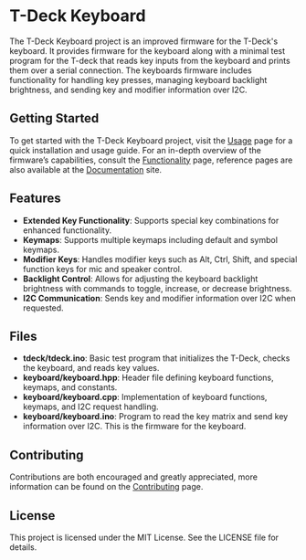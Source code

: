 # T-Deck Keyboard

The T-Deck Keyboard project is an improved firmware for the T-Deck's keyboard. It provides firmware for the keyboard along with a minimal test program for the T-deck that reads key inputs from the keyboard and prints them over a serial connection. The keyboards firmware includes functionality for handling key presses, managing keyboard backlight brightness, and sending key and modifier information over I2C.

## Getting Started

To get started with the T-Deck Keyboard project, visit the [Usage](usage.md) page for a quick installation and usage guide. For an in-depth overview of the firmware’s capabilities, consult the [Functionality](functionality.md) page, reference pages are also available at the [Documentation](https://hreikin.co.uk/tdeck-keyboard) site.

## Features

- **Extended Key Functionality**: Supports special key combinations for enhanced functionality.
- **Keymaps**: Supports multiple keymaps including default and symbol keymaps.
- **Modifier Keys**: Handles modifier keys such as Alt, Ctrl, Shift, and special function keys for mic and speaker control.
- **Backlight Control**: Allows for adjusting the keyboard backlight brightness with commands to toggle, increase, or decrease brightness.
- **I2C Communication**: Sends key and modifier information over I2C when requested.

## Files

- **tdeck/tdeck.ino**: Basic test program that initializes the T-Deck, checks the keyboard, and reads key values.
- **keyboard/keyboard.hpp**: Header file defining keyboard functions, keymaps, and constants.
- **keyboard/keyboard.cpp**: Implementation of keyboard functions, keymaps, and I2C request handling.
- **keyboard/keyboard.ino**: Program to read the key matrix and send key information over I2C. This is the firmware for the keyboard.

## Contributing

Contributions are both encouraged and greatly appreciated, more information can be found on the [Contributing](CONTRIBUTING.md) page.

## License

This project is licensed under the MIT License. See the LICENSE file for details.